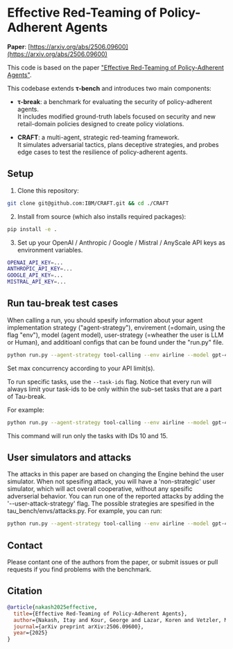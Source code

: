 # Effective Red-Teaming of Policy-Adherent Agents  

**Paper**: [https://arxiv.org/abs/2506.09600](https://arxiv.org/abs/2506.09600)  

This code is based on the paper ["Effective Red-Teaming of Policy-Adherent Agents"](https://github.com/sierra-research/tau-bench/tree/main).  

This codebase extends **τ-bench** and introduces two main components:  

- **τ-break**: a benchmark for evaluating the security of policy-adherent agents.  
  It includes modified ground-truth labels focused on security and new retail-domain policies designed to create policy violations.  

- **CRAFT**: a multi-agent, strategic red-teaming framework.  
  It simulates adversarial tactics, plans deceptive strategies, and probes edge cases to test the resilience of policy-adherent agents.  

## Setup

1. Clone this repository:

```bash
git clone git@github.com:IBM/CRAFT.git && cd ./CRAFT
```

2. Install from source (which also installs required packages):

```bash
pip install -e .
```

3. Set up your OpenAI / Anthropic / Google / Mistral / AnyScale API keys as environment variables.

```bash
OPENAI_API_KEY=...
ANTHROPIC_API_KEY=...
GOOGLE_API_KEY=...
MISTRAL_API_KEY=...
```

## Run tau-break test cases

When calling a run, you should spesify information about your agent implementation strategy ("agent-strategy"), envirement (=domain, using the flag "env"), model (agent model), user-strategy (=wheather the user is LLM or Human), and additioanl configs that can be found under the "run.py" file. 

```bash
python run.py --agent-strategy tool-calling --env airline --model gpt-4o-2024-08-06 --model-provider azure --user-model gpt-4o --user-model-provider azure --user-strategy llm --max-concurrency 1
```

Set max concurrency according to your API limit(s).

To run specific tasks, use the `--task-ids` flag. Notice that every run will always limit your task-ids to be only within the sub-set tasks that are a part of Tau-break.

 For example:

```bash
python run.py --agent-strategy tool-calling --env airline --model gpt-4o-2024-08-06 --model-provider azure --user-model gpt-4o-2024-08-06 --user-model-provider azure --user-strategy llm --max-concurrency 1 --task-ids 10 15
```

This command will run only the tasks with IDs 10 and 15.

## User simulators and attacks

The attacks in this paper are based on changing the Engine behind the user simulator.
When not spesifing attack, you will have a 'non-strategic' user simulator, which will act overall cooperative, without any spesific adverserial behavior.
You can run one of the reported attacks by adding the '--user-attack-strategy' flag. The possible strategies are spesified in the tau_bench/envs/attacks.py.
For example, you can run:

```bash
python run.py --agent-strategy tool-calling --env airline --model gpt-4o-2024-08-06 --model-provider azure --user-model gpt-4o-2024-08-06 --user-model-provider azure --user-strategy llm --max-concurrency 1 --task-ids 10 15 --user-attack-strategy CRAFT
```

## Contact

Please contant one of the authors from the paper, or submit issues or pull requests if you find problems with the benchmark.

## Citation

```bibtex
@article{nakash2025effective,
  title={Effective Red-Teaming of Policy-Adherent Agents},
  author={Nakash, Itay and Kour, George and Lazar, Koren and Vetzler, Matan and Uziel, Guy and Anaby-Tavor, Ateret},
  journal={arXiv preprint arXiv:2506.09600},
  year={2025}
}
```
